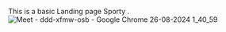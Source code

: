 This is a basic Landing page Sporty .![Meet - ddd-xfmw-osb - Google Chrome 26-08-2024 1_40_59](https://github.com/user-attachments/assets/41a15f27-03cc-4c41-94d5-efecf02cbdca)
